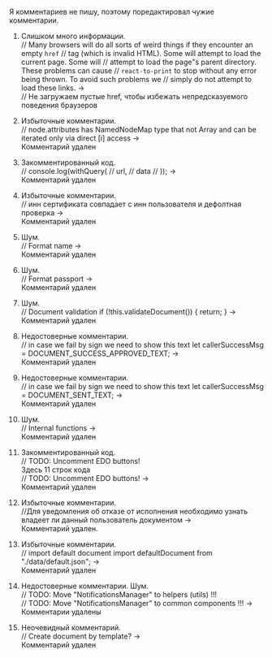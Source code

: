 
Я комментариев не пишу, поэтому поредактировал чужие комментарии.

1. Слишком много информации.    
     // Many browsers will do all sorts of weird things if they encounter an empty `href`
            // tag (which is invalid HTML). Some will attempt to load the current page. Some will
            // attempt to load the page"s parent directory. These problems can cause
            // `react-to-print` to stop  without any error being thrown. To avoid such problems we
            // simply do not attempt to load these links.  ->  
        // Не загружаем пустые href, чтобы избежать непредсказуемого поведения браузеров


2. Избыточные комментарии.  
   // node.attributes has NamedNodeMap type that not Array and can be iterated only via direct [i] access ->  
    Комментарий удален


3. Закомментированный код.  
    // console.log(withQuery(
    //     url,
    //     data
    // )); ->  
    Комментарий удален


4. Избыточные комментарии.  
    // инн сертификата совпадает с инн пользователя и дефолтная проверка ->  
    Комментарий удален


5. Шум.  
    // Format name ->   
    Комментарий удален

   
6. Шум.  
    // Format passport ->   
    Комментарий удален


7. Шум.  
    // Document validation
  if (!this.validateDocument()) {
    return;
  } ->  
    Комментарий удален


8. Недостоверные комментарии.  
    // in case we fail by sign we need to show this text
        let callerSuccessMsg = DOCUMENT_SUCCESS_APPROVED_TEXT; ->   
    Комментарий удален


9. Недостоверные комментарии.  
    // in case we fail by sign we need to show this text
           let callerSuccessMsg = DOCUMENT_SENT_TEXT; ->  
    Комментарий удален


10. Шум.  
    // Internal functions ->  
    Комментарий удален


11. Закомментированный код.  
    // TODO: Uncomment EDO buttons!  
    Здесь 11 строк кода  
    // TODO: Uncomment EDO buttons! ->  
    Комментарий удален


12. Избыточные комментарии.  
    //Для уведомления об отказе от исполнения необходимо узнать владеет ли данный пользователь документом ->  
    Комментарий удален.


13. Избыточные комментарии.  
    // import default document
    import defaultDocument from "./data/default.json"; ->  
    Комментарий удален 


14. Недостоверные комментарии. Шум.  
    // TODO: Move "NotificationsManager" to helpers (utils) !!!  
    // TODO: Move "NotificationsManager" to common components !!!  ->  
    Комментарии удалены


15. Неочевидный комментарий.  
    // Create document by template? ->  
    Комментарий удален

